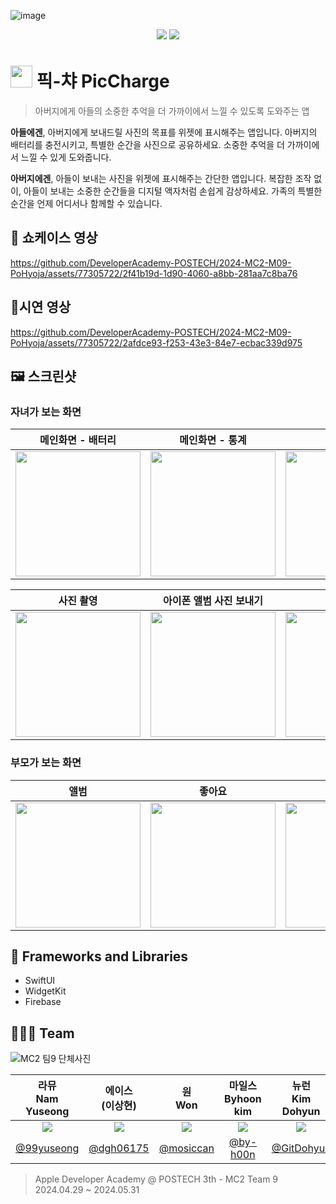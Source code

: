 ![image](https://github.com/DeveloperAcademy-POSTECH/2024-MC2-M09-PoHyoja/assets/77305722/0d92ad80-e24a-4826-9b98-884bb9a9d37e)

<div align=center> 
    <img src="https://img.shields.io/badge/swift-F05138?style=for-the-badge&logo=swift&logoColor=white">
    <img src="https://img.shields.io/badge/firebase-FFCA28?style=for-the-badge&logo=firebase&logoColor=white">
</div>

# <img width="35" src="https://github.com/DeveloperAcademy-POSTECH/2024-MC2-M09-PoHyoja/assets/77305722/2cc8b170-99ac-48e9-9f44-90bf2e3e143b"> 픽-챠 PicCharge

> 아버지에게 아들의 소중한 추억을 더 가까이에서 느낄 수 있도록 도와주는 앱

**아들에겐**, 아버지에게 보내드릴 사진의 목표를 위젯에 표시해주는 앱입니다.
아버지의 배터리를 충전시키고, 특별한 순간을 사진으로 공유하세요.
소중한 추억을 더 가까이에서 느낄 수 있게 도와줍니다.

**아버지에겐**, 아들이 보내는 사진을 위젯에 표시해주는 간단한 앱입니다.
복잡한 조작 없이, 아들이 보내는 소중한 순간들을 디지털 액자처럼 손쉽게 감상하세요.
가족의 특별한 순간을 언제 어디서나 함께할 수 있습니다.

## 🎥 쇼케이스 영상

https://github.com/DeveloperAcademy-POSTECH/2024-MC2-M09-PoHyoja/assets/77305722/2f41b19d-1d90-4060-a8bb-281aa7c8ba76

## 📱시연 영상

https://github.com/DeveloperAcademy-POSTECH/2024-MC2-M09-PoHyoja/assets/77305722/2afdce93-f253-43e3-84e7-ecbac339d975

## 🖼️ 스크린샷

### 자녀가 보는 화면

| 메인화면 - 배터리 | 메인화면 - 통계 | 앨범 |
|:---:|:---:|:---:|
|<img width="200" src="https://github.com/DeveloperAcademy-POSTECH/2024-MC2-M09-PoHyoja/assets/77305722/557cbc10-ca9c-4781-959f-807b5cbfaab6">|<img width="200" src="https://github.com/DeveloperAcademy-POSTECH/2024-MC2-M09-PoHyoja/assets/77305722/de08eea0-cfd7-415a-bfc1-2bbf76ac3fc5">|<img width="200" src="https://github.com/DeveloperAcademy-POSTECH/2024-MC2-M09-PoHyoja/assets/77305722/8643b3cd-5632-49d8-b322-675e0ab39932">|

| 사진 촬영 | 아이폰 앨범 사진 보내기 | 위젯 | 
|:---:|:---:|:---:|
|<img width="200" src="https://github.com/DeveloperAcademy-POSTECH/2024-MC2-M09-PoHyoja/assets/77305722/c645fc34-5c31-47f8-9c8d-eed13b9928bd">|<img width="200" src="https://github.com/DeveloperAcademy-POSTECH/2024-MC2-M09-PoHyoja/assets/77305722/2f5cd575-43f7-4783-b05d-cd19a74b27cc">|<img width="200" alt="image" src="https://github.com/DeveloperAcademy-POSTECH/2024-MC2-M09-PoHyoja/assets/77305722/ee2e652a-0b89-473d-a5bc-ee764aacdc16">|

### 부모가 보는 화면

| 앨범 | 좋아요 | 위젯 |
|:---:|:---:|:---:|
|<img width="200" src="https://github.com/DeveloperAcademy-POSTECH/2024-MC2-M09-PoHyoja/assets/77305722/69770556-5177-4c32-8ac0-0f3c042dfd58">|<img width="200" src="https://github.com/DeveloperAcademy-POSTECH/2024-MC2-M09-PoHyoja/assets/77305722/a7abdda9-9417-4626-9b4e-e3e8171bcdd4">|<img width="200" src="https://github.com/DeveloperAcademy-POSTECH/2024-MC2-M09-PoHyoja/assets/77305722/c88f08cc-2fd3-4027-a000-950ab6896f49">|


## 🎁 Frameworks and Libraries

- SwiftUI
- WidgetKit
- Firebase

## 🧑‍🤝‍🧑 Team

![MC2 팀9 단체사진](https://github.com/DeveloperAcademy-POSTECH/2024-MC2-M09-PoHyoja/assets/77305722/a716ffd2-9149-416e-9667-9261c31b314f)

|라뮤<br/>Nam Yuseong|에이스<br/>(이상현)|원<br/>Won|마일스<br/>Byhoon kim|뉴런<br/>Kim Dohyun|모닝<br/>안종민|
|:-:|:-:|:-:|:-:|:-:|:-:|
|<img src="https://avatars.githubusercontent.com/u/75793880?v=4"/>|<img src="https://avatars.githubusercontent.com/u/77305722?v=4"/>|<img src="https://avatars.githubusercontent.com/u/82072195?v=4"/>|<img src="https://avatars.githubusercontent.com/u/166782110?v=4"/>|<img src="https://avatars.githubusercontent.com/u/116636498?v=4"/>|<img src="https://avatars.githubusercontent.com/u/160083809?v=4"/>|
|[@99yuseong](https://github.com/99yuseong)|[@dgh06175](https://github.com/dgh06175)|[@mosiccan](https://github.com/mosiccan)|[@by-h00n](https://github.com/by-h00n)|[@GitDohyun](https://github.com/GitDohyun)|[@JongminAhn](https://github.com/JongminAhn)|

> Apple Developer Academy @ POSTECH 3th - MC2 Team 9<br>
> 2024.04.29 ~ 2024.05.31
